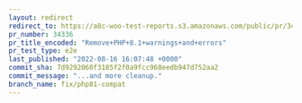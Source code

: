 ```yaml
---
layout: redirect
redirect_to: https://a8c-woo-test-reports.s3.amazonaws.com/public/pr/34336/e2e/index.html
pr_number: 34336
pr_title_encoded: "Remove+PHP+8.1+warnings+and+errors"
pr_test_type: e2e
last_published: "2022-08-16 16:07:48 +0000"
commit_sha: 7d9292060f3185f2f0a9fcc968eedb947d752aa2
commit_message: "...and more cleanup."
branch_name: fix/php81-compat
---
```

